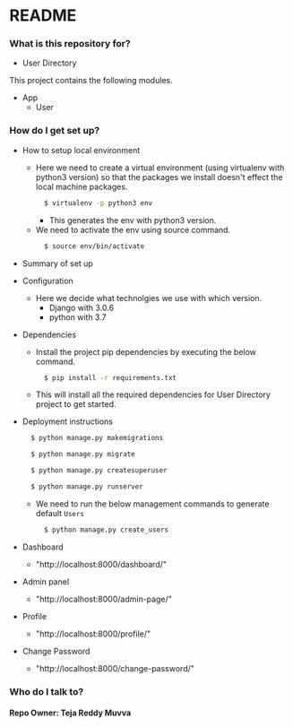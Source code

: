 # README #

### What is this repository for? ###

* User Directory


This project contains the following modules.

  * App
    * User


### How do I get set up? ###

* How to setup local environment
  - Here we need to create a virtual environment (using virtualenv with python3 version) so that the packages we install doesn't effect the local machine packages.
    ```sh
      $ virtualenv -p python3 env
    ```
    - This generates the env with python3 version.
  - We need to activate the env using source command.
    ```sh
      $ source env/bin/activate
    ```

* Summary of set up

* Configuration
  * Here we decide what technolgies we use with which version.
    - Django with 3.0.6
    - python with 3.7


* Dependencies
    * Install the project pip dependencies by executing the below command.
      ```sh
        $ pip install -r requirements.txt
      ```
    - This will install all the required dependencies for User Directory project to get started.


* Deployment instructions

  ```sh
    $ python manage.py makemigrations

    $ python manage.py migrate

    $ python manage.py createsuperuser

    $ python manage.py runserver
  ```

  * We need to run the below management commands to generate default `Users`
    ```sh
      $ python manage.py create_users
    ```
* Dashboard
  * "http://localhost:8000/dashboard/"

* Admin panel
  * "http://localhost:8000/admin-page/"

* Profile
  * "http://localhost:8000/profile/"

* Change Password
  * "http://localhost:8000/change-password/"
### Who do I talk to? ###

#### Repo Owner: Teja Reddy Muvva
